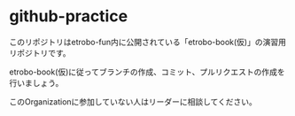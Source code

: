 # github-practice

このリポジトリはetrobo-fun内に公開されている「etrobo-book(仮)」の演習用リポジトリです。

etrobo-book(仮)に従ってブランチの作成、コミット、プルリクエストの作成を行いましょう。

このOrganizationに参加していない人はリーダーに相談してください。
